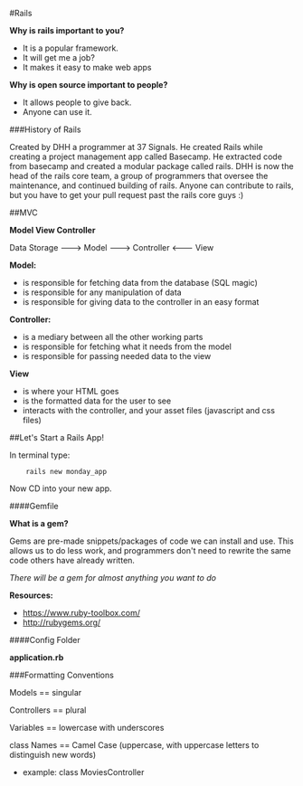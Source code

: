 #Rails

**Why is rails important to you?**  

- It is a popular framework.
- It will get me a job?
- It makes it easy to make web apps

**Why is open source important to people?**  

- It allows people to give back.
- Anyone can use it.

###History of Rails

Created by DHH a programmer at 37 Signals. He created Rails while creating a project management app called Basecamp. He extracted code from basecamp and created a modular package called rails. DHH is now the head of the rails core team, a group of programmers that oversee the maintenance, and continued building of rails. Anyone can contribute to rails, but you have to get your pull request past the rails core guys :)  

##MVC

**Model View Controller**  

Data Storage ---> Model ---> Controller <--- View  

**Model:**  
- is responsible for fetching data from the database (SQL magic)
- is responsible for any manipulation of data
- is responsible for giving data to the controller in an easy format

**Controller:**  
- is a mediary between all the other working parts
- is responsible for fetching what it needs from the model
- is responsible for passing needed data to the view

**View**  
- is where your HTML goes
- is the formatted data for the user to see
- interacts with the controller, and your asset files (javascript and css files)

##Let's Start a Rails App!

In terminal type:  

		rails new monday_app

Now CD into your new app.  


####Gemfile

**What is a gem?**  

Gems are pre-made snippets/packages of code we can install and use. This allows us to do less work, and programmers don't need to rewrite the same code others have already written.  

*There will be a gem for almost anything you want to do*  

**Resources:**  
- https://www.ruby-toolbox.com/
- http://rubygems.org/

####Config Folder

**application.rb**  


###Formatting Conventions

Models == singular  

Controllers == plural  

Variables == lowercase with underscores  

class Names == Camel Case (uppercase, with uppercase letters to distinguish new words)  
- example: class MoviesController



